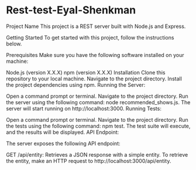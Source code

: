 # Rest-test-Eyal-Shenkman

Project Name
This project is a REST server built with Node.js and Express.

Getting Started
To get started with this project, follow the instructions below.

Prerequisites
Make sure you have the following software installed on your machine:

Node.js (version X.X.X)
npm (version X.X.X)
Installation
Clone this repository to your local machine.
Navigate to the project directory.
Install the project dependencies using npm.
Running the Server:

Open a command prompt or terminal.
Navigate to the project directory.
Run the server using the following command: node recommended_shows.js.
The server will start running on http://localhost:3000.
Running Tests:

Open a command prompt or terminal.
Navigate to the project directory.
Run the tests using the following command: npm test.
The test suite will execute, and the results will be displayed.
API Endpoint:

The server exposes the following API endpoint:

GET /api/entity: Retrieves a JSON response with a simple entity.
To retrieve the entity, make an HTTP request to http://localhost:3000/api/entity.

